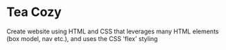 # Tea Cozy

Create website using HTML and CSS that leverages many HTML elements (box model, nav etc.), and uses the CSS 'flex' styling